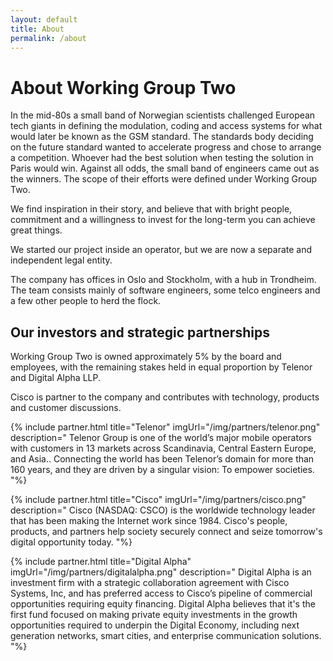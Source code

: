 ```yaml
---
layout: default
title: About
permalink: /about
---
```


# About Working Group Two

In the mid-80s a small band of Norwegian scientists challenged European tech giants in defining the modulation, coding and access systems for what would later be known as the GSM standard. The standards body deciding on the future standard wanted to accelerate progress and chose to arrange a competition. Whoever had the best solution when testing the solution in Paris would win. Against all odds, the small band of engineers came out as the winners. The scope of their efforts were defined under Working Group Two.

We find inspiration in their story, and believe that with bright people, commitment and a willingness to invest for the long-term you can achieve great things.

We started our project inside an operator,  but we are now a separate and independent legal entity. 

The company has offices in Oslo and Stockholm, with a hub in Trondheim. The team consists mainly of software engineers, some telco engineers and a few other people to herd the flock. 

## Our investors and strategic partnerships

Working Group Two is owned approximately 5% by the board and employees, with the remaining stakes held in equal proportion by Telenor and Digital Alpha LLP. 

Cisco is partner to the company and contributes with technology, products and customer discussions.

{% include partner.html title="Telenor" imgUrl="/img/partners/telenor.png" description="
    Telenor Group is one of the world’s major mobile operators with customers in 13 markets across Scandinavia, Central Eastern Europe, and Asia.. Connecting the world has been Telenor’s domain for more than 160 years, and they are driven by a singular vision: To empower societies.
"%}

{% include partner.html title="Cisco" imgUrl="/img/partners/cisco.png" description="
    Cisco (NASDAQ: CSCO) is the worldwide technology leader that has been making the Internet work since 1984. Cisco's people, products, and partners help society securely connect and seize tomorrow's digital opportunity today. 
"%}

{% include partner.html title="Digital Alpha" imgUrl="/img/partners/digitalalpha.png" description="
    Digital Alpha is an investment firm with a strategic collaboration agreement with Cisco Systems, Inc, and has preferred access to Cisco’s pipeline of commercial opportunities requiring equity financing. Digital Alpha believes that it's the first fund focused on making private equity investments in the growth opportunities required to underpin the Digital Economy, including next generation networks, smart cities, and enterprise communication solutions.
"%}